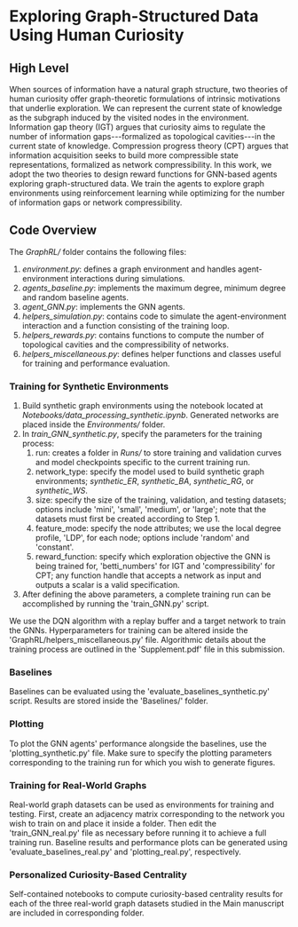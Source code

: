 # Exploring Graph-Structured Data Using Human Curiosity

## High Level
When sources of information have a natural graph structure, two theories of human curiosity offer graph-theoretic formulations of intrinsic motivations that underlie exploration. We can represent the current state of knowledge as the subgraph induced by the visited nodes in the environment. Information gap theory (IGT) argues that curiosity aims to regulate the number of information gaps---formalized as topological cavities---in the current state of knowledge. Compression progress theory (CPT) argues that information acquisition seeks to build more compressible state representations, formalized as network compressibility. In this work, we adopt the two theories to design reward functions for GNN-based agents exploring graph-structured data. We train the agents to explore graph environments using reinforcement learning while optimizing for the number of information gaps or network compressibility.

## Code Overview

The *GraphRL/* folder contains the following files:
1. *environment.py*: defines a graph environment and handles agent-environment interactions during simulations.
2. *agents_baseline.py*: implements the maximum degree, minimum degree and random baseline agents.
3. *agent_GNN.py*: implements the GNN agents.
4. *helpers_simulation.py*: contains code to simulate the agent-environment interaction and a function consisting of the training loop.
5. *helpers_rewards.py*: contains functions to compute the number of topological cavities and the compressibility of networks.
6. *helpers_miscellaneous.py*: defines helper functions and classes useful for training and performance evaluation.

### Training for Synthetic Environments
1. Build synthetic graph environments using the notebook located at *Notebooks/data_processing_synthetic.ipynb*. Generated networks are placed inside the *Environments/* folder.
2. In *train_GNN_synthetic.py*, specify the parameters for the training process:
      1. run: creates a folder in *Runs/* to store training and validation curves and model checkpoints specific to the current training run.
      2. network_type: specify the model used to build synthetic graph environments; *synthetic_ER*, *synthetic_BA*, *synthetic_RG*, or *synthetic_WS*.
      3. size: specify the size of the training, validation, and testing datasets; options include 'mini', 'small', 'medium', or 'large'; note that the datasets must first be created according to Step 1.
      4. feature_mode: specify the node attributes; we use the local degree profile, 'LDP', for each node; options include 'random' and 'constant'.
      5. reward_function: specify which exploration objective the GNN is being trained for, 'betti_numbers' for IGT and 'compressibility' for CPT; any function handle that accepts a network as input and outputs a scalar is a valid specification.
3. After defining the above parameters, a complete training run can be accomplished by running the 'train_GNN.py' script.

We use the DQN algorithm with a replay buffer and a target network to train the GNNs. Hyperparameters for training can be altered inside the 'GraphRL/helpers_miscellaneous.py' file. Algorithmic details about the training process are outlined in the 'Supplement.pdf' file in this submission. 

### Baselines
Baselines can be evaluated using the 'evaluate_baselines_synthetic.py' script. Results are stored inside the 'Baselines/' folder. 

### Plotting
To plot the GNN agents' performance alongside the baselines, use the 'plotting_synthetic.py' file. Make sure to specify the plotting parameters corresponding to the training run for which you wish to generate figures. 

### Training for Real-World Graphs
Real-world graph datasets can be used as environments for training and testing. First, create an adjacency matrix corresponding to the network you wish to train on and place it inside a folder. Then edit the 'train_GNN_real.py' file as necessary before running it to achieve a full training run. Baseline results and performance plots can be generated using 'evaluate_baselines_real.py' and 'plotting_real.py', respectively.

### Personalized Curiosity-Based Centrality
Self-contained notebooks to compute curiosity-based centrality results for each of the three real-world graph datasets studied in the Main manuscript are included in corresponding folder.
